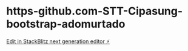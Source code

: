 # https-github.com-STT-Cipasung-bootstrap-adomurtado

[Edit in StackBlitz next generation editor ⚡️](https://stackblitz.com/~/github.com/adomurtado/https-github.com-STT-Cipasung-bootstrap-adomurtado)